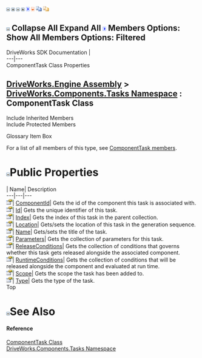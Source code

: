 ![](dotnetimages/collapse.gif) ![](dotnetimages/expand.gif) ![](dotnetimages/collapse.gif) ![](dotnetimages/expand.gif) ![](dotnetimages/drpdown.gif) ![](dotnetimages/drpdown_orange.gif) ![](dotnetimages/copycode.gif) ![](dotnetimages/copycodeHighlight.gif)

![](dotnetimages/collapse.gif) Collapse All Expand All ![](dotnetimages/drpdown.gif) Members Options: Show All  Members Options: Filtered   
---  
DriveWorks SDK Documentation  |   
---|---  
ComponentTask Class Properties   
  
[DriveWorks.Engine Assembly](topic2156.md) > [DriveWorks.Components.Tasks Namespace](topic6391.md) : ComponentTask Class  
---  
  
Include Inherited Members    
Include Protected Members    


Glossary Item Box

For a list of all members of this type, see [ComponentTask members](topic6408.md).

# ![](dotnetimages/collapse.gif)Public Properties

| Name| Description  
---|---|---  
![Public Property](dotnetimages/publicProperty.gif)| [ComponentId](topic6413.md)| Gets the id of the component this task is associated with.   
![Public Property](dotnetimages/publicProperty.gif)| [Id](topic6414.md)| Gets the unique identifier of this task.   
![Public Property](dotnetimages/publicProperty.gif)| [Index](topic6415.md)| Gets the index of this task in the parent collection.   
![Public Property](dotnetimages/publicProperty.gif)| [Location](topic6416.md)| Gets/sets the location of this task in the generation sequence.   
![Public Property](dotnetimages/publicProperty.gif)| [Name](topic6417.md)| Gets/sets the title of the task.   
![Public Property](dotnetimages/publicProperty.gif)| [Parameters](topic6418.md)| Gets the collection of parameters for this task.   
![Public Property](dotnetimages/publicProperty.gif)| [ReleaseConditions](topic6419.md)| Gets the collection of conditions that governs whether this task gets released alongside the associated component.   
![Public Property](dotnetimages/publicProperty.gif)| [RuntimeConditions](topic6420.md)| Gets the collection of conditions that will be released alongside the component and evaluated at run time.   
![Public Property](dotnetimages/publicProperty.gif)| [Scope](topic6421.md)| Gets the scope the task has been added to.   
![Public Property](dotnetimages/publicProperty.gif)| [Type](topic6422.md)| Gets the type of the task.   
Top

# ![](dotnetimages/collapse.gif)See Also

#### Reference

[ComponentTask Class](topic6407.md)   
[DriveWorks.Components.Tasks Namespace](topic6391.md)



